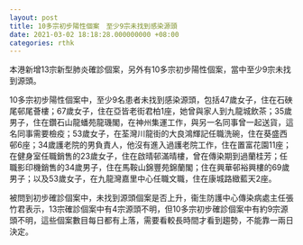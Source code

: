 ```yaml
---
layout: post
title: 10多宗初步陽性個案　至少9宗未找到感染源頭
date: 2021-03-02 18:18:28.000000000 +08:00
categories: rthk
---
```


本港新增13宗新型肺炎確診個案，另外有10多宗初步陽性個案，當中至少9宗未找到源頭。

10多宗初步陽性個案中，至少9名患者未找到感染源頭，包括47歲女子，住在石硤尾邨尾薈樓；67歲女子，住在亞皆老街君柏1座，她曾與家人到九龍城飲茶；35歲男子，住在鑽石山龍蟠苑龍璣閣，在神州集運工作，與另一名同事曾一起送貨，這名同事需要檢疫；53歲女子，在荃灣川龍街的大良鴻輝記任職洗碗，住在葵盛西邨6座；34歲護老院的男負責人，他沒有進入過護老院工作，住在置富花園11座；在健身室任職銷售的23歲女子，住在啟晴邨滿晴樓，曾在傳染期到過蘭桂芳；任職影印機銷售的34歲男子，住在馬鞍山錦豐苑錦蘭閣；住在興華邨裕興樓的69歲男子；以及53歲女子，在九龍灣嘉里中心任職文職，住在康城路緻藍天2座。

被問到初步確診個案中，未找到源頭個案是否上升，衞生防護中心傳染病處主任張竹君表示，13宗確診個案中有4宗源頭不明，但10多宗初步確診個案中有約9宗源頭不明，這些個案數目每日都有上落，需要看較長時間才看到趨勢，不能靠一兩日決定。
